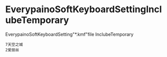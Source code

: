 # EverypainoSoftKeyboardSettingInclubeTemporary
EverypainoSoftKeyboardSetting"*.kmf"file InclubeTemporary

    
    7天空之城
    2爱丽丝


